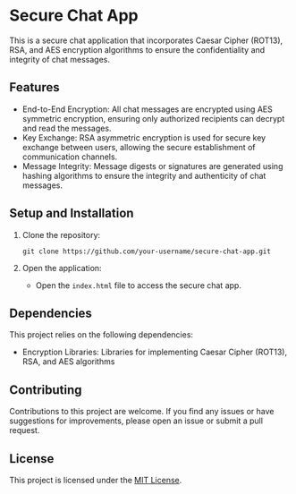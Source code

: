 # Secure Chat App

This is a secure chat application that incorporates Caesar Cipher (ROT13), RSA, and AES encryption algorithms to ensure the confidentiality and integrity of chat messages.

## Features

- End-to-End Encryption: All chat messages are encrypted using AES symmetric encryption, ensuring only authorized recipients can decrypt and read the messages.
- Key Exchange: RSA asymmetric encryption is used for secure key exchange between users, allowing the secure establishment of communication channels.
- Message Integrity: Message digests or signatures are generated using hashing algorithms to ensure the integrity and authenticity of chat messages.

## Setup and Installation

1. Clone the repository:

   ```git clone https://github.com/your-username/secure-chat-app.git```

2. Open the application:
   - Open the `index.html` file to access the secure chat app.

## Dependencies

This project relies on the following dependencies:

- Encryption Libraries: Libraries for implementing Caesar Cipher (ROT13), RSA, and AES algorithms

## Contributing

Contributions to this project are welcome. If you find any issues or have suggestions for improvements, please open an issue or submit a pull request.

## License

This project is licensed under the [MIT License](LICENSE).

